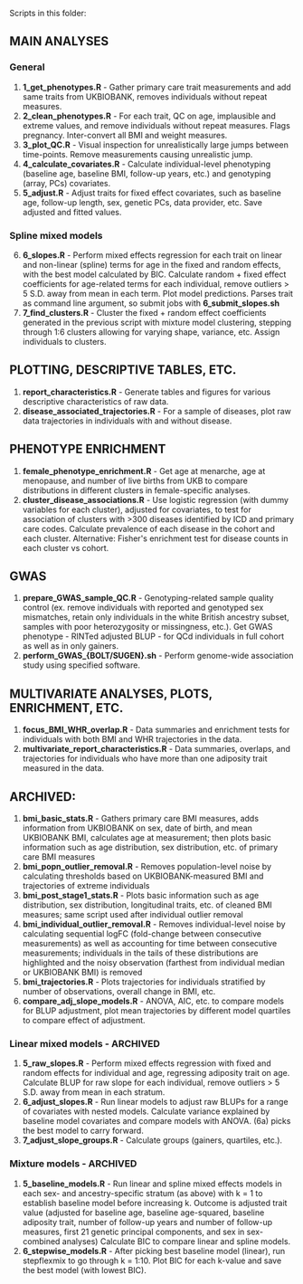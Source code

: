 Scripts in this folder:

## MAIN ANALYSES

### General
1. **1_get_phenotypes.R** - Gather primary care trait measurements and add same traits from UKBIOBANK, removes individuals without repeat measures.
2. **2_clean_phenotypes.R** - For each trait, QC on age, implausible and extreme values, and remove individuals without repeat measures. Flags pregnancy. Inter-convert all BMI and weight measures.
3. **3_plot_QC.R** - Visual inspection for unrealistically large jumps between time-points. Remove measurements causing unrealistic jump.
4. **4_calculate_covariates.R** - Calculate individual-level phenotyping (baseline age, baseline BMI, follow-up years, etc.) and genotyping (array, PCs) covariates. 
5. **5_adjust.R** - Adjust traits for fixed effect covariates, such as baseline age, follow-up length, sex, genetic PCs, data provider, etc. Save adjusted and fitted values.

### Spline mixed models
6. **6_slopes.R** - Perform mixed effects regression for each trait on linear and non-linear (spline) terms for age in the fixed and random effects, with the best model calculated by BIC. Calculate random + fixed effect coefficients for age-related terms for each individual, remove outliers > 5 S.D. away from mean in each term. Plot model predictions. Parses trait as command line argument, so submit jobs with **6_submit_slopes.sh**
7. **7_find_clusters.R** - Cluster the fixed + random effect coefficients generated in the previous script with mixture model clustering, stepping through 1:6 clusters allowing for varying shape, variance, etc. Assign individuals to clusters.

## PLOTTING, DESCRIPTIVE TABLES, ETC.
1. **report_characteristics.R** - Generate tables and figures for various descriptive characteristics of raw data.
2. **disease_associated_trajectories.R** - For a sample of diseases, plot raw data trajectories in individuals with and without disease.

## PHENOTYPE ENRICHMENT
1. **female_phenotype_enrichment.R** - Get age at menarche, age at menopause, and number of live births from UKB to compare distributions in different clusters in female-specific analyses.
2. **cluster_disease_associations.R** - Use logistic regression (with dummy variables for each cluster), adjusted for covariates, to test for association of clusters with >300 diseases identified by ICD and primary care codes. Calculate prevalence of each disease in the cohort and each cluster. Alternative: Fisher's enrichment test for disease counts in each cluster vs cohort.

## GWAS
1. **prepare_GWAS_sample_QC.R** - Genotyping-related sample quality control (ex. remove individuals with reported and genotyped sex mismatches, retain only individuals in the white British ancestry subset, samples with poor heterozygosity or missingness, etc.). Get GWAS phenotype - RINTed adjusted BLUP - for QCd individuals in full cohort as well as in only gainers.
2. **perform_GWAS_{BOLT/SUGEN}.sh** - Perform genome-wide association study using specified software.

## MULTIVARIATE ANALYSES, PLOTS, ENRICHMENT, ETC.
1. **focus_BMI_WHR_overlap.R** - Data summaries and enrichment tests for individuals with both BMI and WHR trajectories in the data.
2. **multivariate_report_characteristics.R** - Data summaries, overlaps, and trajectories for individuals who have more than one adiposity trait measured in the data.

## ARCHIVED:

1. **bmi_basic_stats.R** - Gathers primary care BMI measures, adds information from UKBIOBANK on sex, date of birth, and mean UKBIOBANK BMI, calculates age at measurement; then plots basic information such as age distribution, sex distribution, etc. of primary care BMI measures
2. **bmi_popn_outlier_removal.R** - Removes population-level noise by calculating thresholds based on UKBIOBANK-measured BMI and trajectories of extreme individuals 
3. **bmi_post_stage1_stats.R** - Plots basic information such as age distribution, sex distribution, longitudinal traits, etc. of cleaned BMI measures; same script used after individual outlier removal
4. **bmi_individual_outlier_removal.R** - Removes individual-level noise by calculating sequential logFC (fold-change between consecutive measurements) as well as accounting for time between consecutive measurements; individuals in the tails of these distributions are highlighted and the noisy observation (farthest from individual median or UKBIOBANK BMI) is removed
5. **bmi_trajectories.R** - Plots trajectories for individuals stratified by number of observations, overall change in BMI, etc.
6. **compare_adj_slope_models.R** - ANOVA, AIC, etc. to compare models for BLUP adjustment, plot mean trajectories by different model quartiles to compare effect of adjustment. 

### Linear mixed models - ARCHIVED
1. **5_raw_slopes.R** - Perform mixed effects regression with fixed and random effects for individual and age, regressing adiposity trait on age. Calculate BLUP for raw slope for each individual, remove outliers > 5 S.D. away from mean in each stratum. 
2. **6_adjust_slopes.R** - Run linear models to adjust raw BLUPs for a range of covariates with nested models. Calculate variance explained by baseline model covariates and compare models with ANOVA. (6a) picks the best model to carry forward.
3. **7_adjust_slope_groups.R** - Calculate groups (gainers, quartiles, etc.).

### Mixture models - ARCHIVED
1. **5_baseline_models.R** - Run linear and spline mixed effects models in each sex- and ancestry-specific stratum (as above) with k = 1 to establish baseline model before increasing k. Outcome is adjusted trait value (adjusted for baseline age, baseline age-squared, baseline adiposity trait, number of follow-up years and number of follow-up measures, first 21 genetic principal components, and sex in sex-combined analyses) Calculate BIC to compare linear and spline models.
2. **6_stepwise_models.R** - After picking best baseline model (linear), run stepflexmix to go through k = 1:10. Plot BIC for each k-value and save the best model (with lowest BIC).
